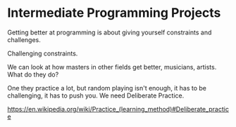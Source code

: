 
# Intermediate Programming Projects

Getting better at programming is about giving yourself constraints and challenges.

Challenging constraints.

We can look at how masters in other fields get better, musicians, artists. What do they do?

One they practice a lot, but random playing isn't enough, it has to be challenging, it has to push you. We need Deliberate Practice.

https://en.wikipedia.org/wiki/Practice_(learning_method)#Deliberate_practice

